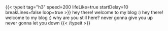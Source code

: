 \
{{< typeit
tag="h3"
speed=200
lifeLike=true
startDelay=10
breakLines=false
loop=true >}}
hey there!
welcome to my blog :)
hey there!
welcome to my blog :)
why are you still here?
never gonna give you up
never gonna let you down
{{< /typeit >}}
